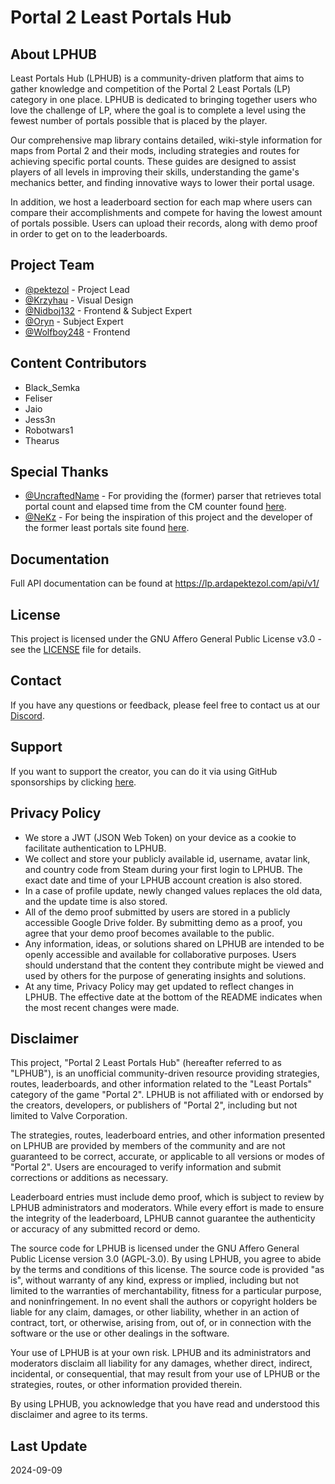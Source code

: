 # Portal 2 Least Portals Hub

## About LPHUB

Least Portals Hub (LPHUB) is a community-driven platform that aims to gather knowledge and competition of the Portal 2 Least Portals (LP) category in one place. LPHUB is dedicated to bringing together users who love the challenge of LP, where the goal is to complete a level using the fewest number of portals possible that is placed by the player.

Our comprehensive map library contains detailed, wiki-style information for maps from Portal 2 and their mods, including strategies and routes for achieving specific portal counts. These guides are designed to assist players of all levels in improving their skills, understanding the game's mechanics better, and finding innovative ways to lower their portal usage.

In addition, we host a leaderboard section for each map where users can compare their accomplishments and compete for having the lowest amount of portals possible. Users can upload their records, along with demo proof in order to get on to the leaderboards.

## Project Team

* [@pektezol](https://github.com/pektezol) - Project Lead
* [@Krzyhau](https://github.com/Krzyhau) - Visual Design
* [@Nidboj132](https://github.com/Nidboj132) - Frontend & Subject Expert
* [@Oryn](https://github.com/Oryn-Goia) - Subject Expert
* [@Wolfboy248](https://github.com/Wolfboy248) - Frontend

## Content Contributors

* Black_Semka
* Feliser
* Jaio
* Jess3n
* Robotwars1
* Thearus

## Special Thanks

* [@UncraftedName](https://github.com/UncraftedName) - For providing the (former) parser that retrieves total portal count and elapsed time from the CM counter found [here](https://github.com/UncraftedName/UntitledParser).
* [@NeKz](https://github.com/NeKzor) - For being the inspiration of this project and the developer of the former least portals site found [here](https://lp.nekz.me/). 

## Documentation

Full API documentation can be found at https://lp.ardapektezol.com/api/v1/

## License

This project is licensed under the GNU Affero General Public License v3.0 - see the [LICENSE](https://github.com/pektezol/leastportalshub/blob/main/LICENSE) file for details.

## Contact

If you have any questions or feedback, please feel free to contact us at our [Discord](https://discord.gg/xq6TySyA4c).

## Support

If you want to support the creator, you can do it via using GitHub sponsorships by clicking [here](https://github.com/sponsors/pektezol).

## Privacy Policy

* We store a JWT (JSON Web Token) on your device as a cookie to facilitate authentication to LPHUB.
* We collect and store your publicly available id, username, avatar link, and country code from Steam during your first login to LPHUB. The exact date and time of your LPHUB account creation is also stored.
* In a case of profile update, newly changed values replaces the old data, and the update time is also stored.
* All of the demo proof submitted by users are stored in a publicly accessible Google Drive folder. By submitting demo as a proof, you agree that your demo proof becomes available to the public.
* Any information, ideas, or solutions shared on LPHUB are intended to be openly accessible and available for collaborative purposes. Users should understand that the content they contribute might be viewed and used by others for the purpose of generating insights and solutions.
* At any time, Privacy Policy may get updated to reflect changes in LPHUB. The effective date at the bottom of the README indicates when the most recent changes were made.

## Disclaimer

This project, "Portal 2 Least Portals Hub" (hereafter referred to as "LPHUB"), is an unofficial community-driven resource providing strategies, routes, leaderboards, and other information related to the "Least Portals" category of the game "Portal 2". LPHUB is not affiliated with or endorsed by the creators, developers, or publishers of "Portal 2", including but not limited to Valve Corporation.

The strategies, routes, leaderboard entries, and other information presented on LPHUB are provided by members of the community and are not guaranteed to be correct, accurate, or applicable to all versions or modes of "Portal 2". Users are encouraged to verify information and submit corrections or additions as necessary.

Leaderboard entries must include demo proof, which is subject to review by LPHUB administrators and moderators. While every effort is made to ensure the integrity of the leaderboard, LPHUB cannot guarantee the authenticity or accuracy of any submitted record or demo.

The source code for LPHUB is licensed under the GNU Affero General Public License version 3.0 (AGPL-3.0). By using LPHUB, you agree to abide by the terms and conditions of this license. The source code is provided "as is", without warranty of any kind, express or implied, including but not limited to the warranties of merchantability, fitness for a particular purpose, and noninfringement. In no event shall the authors or copyright holders be liable for any claim, damages, or other liability, whether in an action of contract, tort, or otherwise, arising from, out of, or in connection with the software or the use or other dealings in the software.

Your use of LPHUB is at your own risk. LPHUB and its administrators and moderators disclaim all liability for any damages, whether direct, indirect, incidental, or consequential, that may result from your use of LPHUB or the strategies, routes, or other information provided therein.

By using LPHUB, you acknowledge that you have read and understood this disclaimer and agree to its terms.

## Last Update

2024-09-09